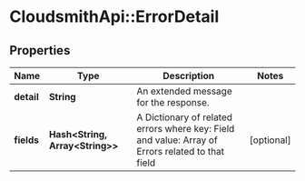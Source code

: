 # CloudsmithApi::ErrorDetail

## Properties
Name | Type | Description | Notes
------------ | ------------- | ------------- | -------------
**detail** | **String** | An extended message for the response. | 
**fields** | **Hash&lt;String, Array&lt;String&gt;&gt;** | A Dictionary of related errors where key: Field and value: Array of Errors related to that field | [optional] 



